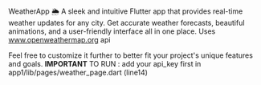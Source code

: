 WeatherApp 🌦️
A sleek and intuitive Flutter app that provides real-time weather updates for any city. Get accurate weather forecasts, beautiful animations, and a user-friendly interface all in one place. 
Uses www.openweathermap.org api

Feel free to customize it further to better fit your project's unique features and goals.
**IMPORTANT**
TO RUN :  add your api_key first in app1/lib/pages/weather_page.dart (line14)

